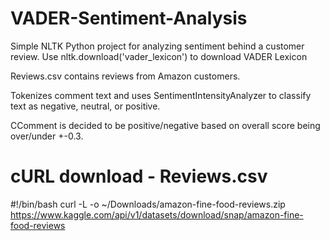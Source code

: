 # VADER-Sentiment-Analysis

Simple NLTK Python project for analyzing sentiment behind a customer review. 
Use nltk.download('vader_lexicon') to download VADER Lexicon

Reviews.csv contains reviews from Amazon customers.

Tokenizes comment text and uses SentimentIntensityAnalyzer to classify text as negative, neutral, or positive.

CComment is decided to be positive/negative based on overall score being over/under +-0.3.

# cURL download - Reviews.csv
 #!/bin/bash
curl -L -o ~/Downloads/amazon-fine-food-reviews.zip\
  https://www.kaggle.com/api/v1/datasets/download/snap/amazon-fine-food-reviews

